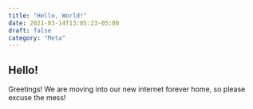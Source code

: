 ```yaml
---
title: "Hello, World!"
date: 2021-03-14T13:05:23-05:00
draft: false
category: "Meta"
---
```


## Hello!

Greetings! We are moving into our new internet forever home, so please excuse
the mess!

